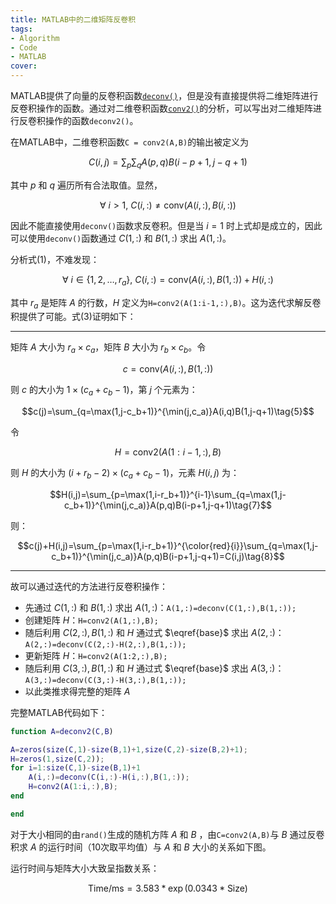 ```yaml
---
title: MATLAB中的二维矩阵反卷积
tags: 
- Algorithm
- Code
- MATLAB
cover: 
---
```

MATLAB提供了向量的反卷积函数[`deconv()`](https://www.mathworks.com/help/matlab/ref/deconv.html)，但是没有直接提供将二维矩阵进行反卷积操作的函数。通过对二维卷积函数[`conv2()`](https://www.mathworks.com/help/matlab/ref/conv2.html)的分析，可以写出对二维矩阵进行反卷积操作的函数`deconv2()`。
<!--more-->

在MATLAB中，二维卷积函数`C = conv2(A,B)`的输出被定义为

$$C(i,j)=\sum_p\sum_qA(p,q)B(i-p+1,j-q+1)\tag{1}$$

其中 $p$ 和 $q$ 遍历所有合法取值。显然，

$$\forall\ i>1,\ C(i,:)\neq\mathrm{conv}(A(i,:),B(i,:))\tag{2}$$

因此不能直接使用`deconv()`函数求反卷积。但是当 $i=1$ 时上式却是成立的，因此可以使用`deconv()`函数通过 $C(1,:)$ 和 $B(1,:)$ 求出 $A(1,:)$。

分析式(1)，不难发现：

$$\forall\ i\in\{1,2,\dots,r_a\},\ C(i,:)=\mathrm{conv}(A(i,:),B(1,:))+H(i,:)\tag{3}\label{base}$$

其中 $r_a$ 是矩阵 $A$ 的行数，$H$ 定义为`H=conv2(A(1:i-1,:),B)`。这为迭代求解反卷积提供了可能。式(3)证明如下：

---
矩阵 $A$ 大小为 $r_a\times c_a$，矩阵 $B$ 大小为 $r_b\times c_b$。令

$$c=\mathrm{conv}(A(i,:),B(1,:))\tag{4}$$

则 $c$ 的大小为 $1\times(c_a+c_b-1)$，第 $j$ 个元素为：

$$c(j)=\sum_{q=\max(1,j-c_b+1)}^{\min(j,c_a)}A(i,q)B(1,j-q+1)\tag{5}$$

令

$$H=\mathrm{conv2}(A(1:i-1,:),B)\tag{6}$$

则 $H$ 的大小为 $(i+r_b-2)\times(c_a+c_b-1)$，元素 $H(i,j)$ 为：

$$H(i,j)=\sum_{p=\max(1,i-r_b+1)}^{i-1}\sum_{q=\max(1,j-c_b+1)}^{\min(j,c_a)}A(p,q)B(i-p+1,j-q+1)\tag{7}$$

则：

$$c(j)+H(i,j)=\sum_{p=\max(1,i-r_b+1)}^{\color{red}{i}}\sum_{q=\max(1,j-c_b+1)}^{\min(j,c_a)}A(p,q)B(i-p+1,j-q+1)=C(i,j)\tag{8}$$

---

故可以通过迭代的方法进行反卷积操作：
- 先通过 $C(1,:)$ 和 $B(1,:)$ 求出 $A(1,:)$：`A(1,:)=deconv(C(1,:),B(1,:));`
- 创建矩阵 $H$：`H=conv2(A(1,:),B);`
- 随后利用 $C(2,:),B(1,:)$ 和 $H$ 通过式 $\eqref{base}$ 求出 $A(2,:)$：`A(2,:)=deconv(C(2,:)-H(2,:),B(1,:));`
- 更新矩阵 $H$：`H=conv2(A(1:2,:),B);`
- 随后利用 $C(3,:),B(1,:)$ 和 $H$ 通过式 $\eqref{base}$ 求出 $A(3,:)$：`A(3,:)=deconv(C(3,:)-H(3,:),B(1,:));`
- 以此类推求得完整的矩阵 $A$ 

完整MATLAB代码如下：

```matlab
function A=deconv2(C,B)

A=zeros(size(C,1)-size(B,1)+1,size(C,2)-size(B,2)+1);
H=zeros(1,size(C,2));
for i=1:size(C,1)-size(B,1)+1
    A(i,:)=deconv(C(i,:)-H(i,:),B(1,:));
    H=conv2(A(1:i,:),B);
end

end
```
对于大小相同的由`rand()`生成的随机方阵 $A$ 和 $B$ ，由`C=conv2(A,B)`与 $B$ 通过反卷积求 $A$ 的运行时间（10次取平均值）与 $A$ 和 $B$ 大小的关系如下图。

<div id="time"></div>

运行时间与矩阵大小大致呈指数关系：

$$\mathrm{Time/ms}=3.583*\exp(0.0343*\mathrm{Size})$$

<script src="https://cdn.plot.ly/plotly-2.29.1.min.js" charset="utf-8"></script>
<script>
    const x = [2,3,4,5,6,7,8,9,10,11,12,13,14,15,16,17,18,19,20,21,22,23,24,25,26,27,28,29,30,31,32,33,34,35,36,37,38,39,40,41,42,43,44,45,46,47,48,49,50,51,52,53,54,55,56,57,58,59,60,61,62,63,64,65,66,67,68,69,70,71,72,73,74,75,76,77,78,79,80,81,82,83,84,85,86,87,88,89,90,91,92,93,94,95,96,97,98,99,100,101,102,103,104,105,106,107,108,109,110,111,112,113,114,115,116,117,118,119,120,121,122,123,124,125,126,127,128,129,130,131,132,133,134,135,136,137,138,139,140,141,142,143,144,145,146,147,148,149,150];
    const y = [0.06042,0.04155,0.04751,0.0512,0.07587,0.0593,0.06886,0.08912,0.11249,0.1414,0.16521,0.21932,0.25513,0.30851,0.30892,0.37653,0.45975,0.51084,0.54939,0.64964,0.73462,0.84873,0.76662,0.8741,0.97833,1.02954,1.13968,1.29981,1.45593,1.60608,1.56726,1.77723,1.94684,2.25735,2.57131,3.02809,3.24736,3.69263,3.59798,3.97046,3.91618,4.35413,4.6297,5.69036,6.40215,6.69479,5.93304,6.96372,7.81414,8.42737,8.8358,9.63952,10.46631,11.2298,11.55059,12.96031,13.74564,14.79279,15.91259,17.01206,18.4552,19.68293,18.08723,19.40486,20.99089,22.66482,24.09951,25.77149,27.24878,29.48357,27.82425,29.24525,31.52243,33.68939,35.55893,39.30073,41.01158,44.46291,44.77759,47.40448,50.54459,54.22582,56.60426,60.42607,62.90954,68.02355,62.00942,67.59722,71.22162,75.47409,79.95499,85.76749,88.34433,93.10149,85.99982,92.09636,96.84601,102.50607,107.17268,113.07813,120.09011,125.42066,127.34583,138.11337,145.26501,150.01799,155.74699,161.86373,171.33492,179.01194,165.10284,177.53828,189.77809,194.83806,203.19437,211.17273,217.87117,228.84536,213.94128,224.98694,237.00129,248.51748,260.86442,274.84926,282.7317,294.74257,299.15073,318.5057,330.01515,341.63889,360.88606,379.40323,396.53892,407.29379,377.97433,396.02772,407.90782,424.11444,441.57887,466.0127,482.52921,504.32015,473.58667,496.49054,513.68988,539.79026,556.71854,574.49838,597.26593];
    var Data = [{
        x: x,
        y: y,
        mode: 'lines',
        type: 'scatter',
        line: {width: 3}
    }];
    var Layout = {
        xaxis: {
            title: {
                text: '矩阵大小',
                font: {size: 18}
            },
            zeroline: false,
            mirror: true,
            linecolor: '#000',
            linewidth: 1.5,
            tickfont: {size: 16}
        },
        yaxis: {
            title: {
                text: '运行时间 (ms)',
                font: {size: 18}
            },
            zeroline: false,
            mirror: true,
            linecolor: '#000',
            linewidth: 1.5,
            tickfont: {size: 16}
        }
    };
    var config = {
        staticPlot: false,
        displaylogo: false,
        responsive: true,
        scrollZoom: false,
        modeBarButtonsToRemove: ['toImage','zoom2d','pan2d','select2d','lasso2d','zoomIn2d','zoomOut2d','autoScale2d']
    };
  Plotly.newPlot("time", Data, Layout, config);
</script>
